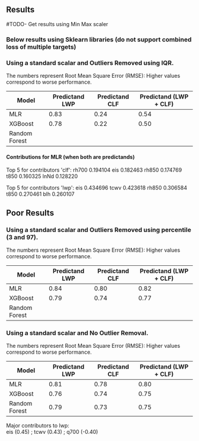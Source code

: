 
## Results
#TODO- Get results using Min Max scaler

### Below results using Sklearn libraries (do not support combined loss of multiple targets)

### Using a standard scalar and Outliers Removed using IQR.

The numbers represent Root Mean Square Error (RMSE): Higher values correspond to worse performance.

| Model        | Predictand LWP | Predictand CLF | Predictand (LWP + CLF) |
|--------------|----------------|----------------|------------------------|
| MLR          | 0.83           | 0.24           | 0.54                   |
| XGBoost      | 0.78           | 0.22           | 0.50                   |
| Random Forest|           |                |                        |

#### Contributions for MLR (when both are predictands)
Top 5 for contributors 'clf':
rh700    0.194104
eis      0.182463
rh850    0.174769
t850     0.160325
lnNd     0.128220

Top 5 for contributors 'lwp':
eis      0.434696
tcwv     0.423618
rh850    0.306584
t850     0.270461
blh      0.260107


## Poor Results

### Using a standard scalar and Outliers Removed using percentile (3 and 97).

The numbers represent Root Mean Square Error (RMSE): Higher values correspond to worse performance.

| Model        | Predictand LWP | Predictand CLF | Predictand (LWP + CLF) |
|--------------|----------------|----------------|------------------------|
| MLR          | 0.84           | 0.80           | 0.82                   |
| XGBoost      | 0.79           | 0.74           | 0.77                   |
| Random Forest|                |                |                        |



### Using a standard scalar and No Outlier Removal.

The numbers represent Root Mean Square Error (RMSE): Higher values correspond to worse performance.

| Model        | Predictand LWP | Predictand CLF | Predictand (LWP + CLF) |
|--------------|----------------|----------------|------------------------|
| MLR          | 0.81           | 0.78           | 0.80                   |
| XGBoost      | 0.76           | 0.74           | 0.75                   |
| Random Forest| 0.79           | 0.73           | 0.75                   |

Major contributors to lwp: </br> eis (0.45) ; tcwv (0.43) ; q700 (-0.40)
